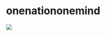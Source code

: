 # onenationonemind
 <img src="https://img.shields.io/badge/TypeScript-3178C6?style=flat&logo=TypeScript&logoColor=white"/>
